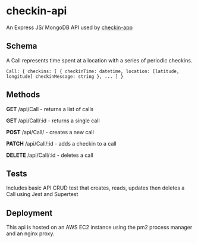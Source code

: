 # checkin-api
An Express JS/ MongoDB API used by [checkin-app](https://github.com/shussel/checkin-app)

## Schema
A Call represents time spent at a location with a series of periodic checkins.

`Call: {
  checkins: [
    {
      checkinTime: datetime,
      location: [latitude, longitude]
      checkinMessage: string
    },
    ...
  ]
}`

## Methods

**GET** /api/Call - returns a list of calls

**GET** /api/Call/:id - returns a single call

**POST** /api/Call/ - creates a new call

**PATCH** /api/Call/:id - adds a checkin to a call

**DELETE** /api/Call/:id - deletes a call

## Tests

Includes basic API CRUD test that creates, reads, updates then deletes a Call using Jest and Supertest

## Deployment

This api is hosted on an AWS EC2 instance using the pm2 process manager and an nginx proxy.





